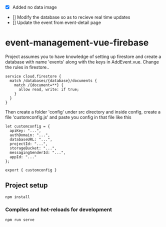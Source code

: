 - [x] Added no data image
- [] Modify the database so as to recieve real time updates
- [] Update the event from event-detail page

# event-management-vue-firebase

Project assumes you to have knowledge of setting up firestore and create a database with name 'events' along with the keys in AddEvent.vue.
Change the rules in firestore..
```
service cloud.firestore {
  match /databases/{database}/documents {
    match /{document=**} {
      allow read, write: if true;
    }
  }
}
```
Then create a folder 'config' under src directory and inside config, create a file 'customconfig.js' and paste you config in that file like this

```
let customconfig = {
  apiKey: "...",
  authDomain: "...",
  databaseURL: "...",
  projectId: "...",
  storageBucket: "...",
  messagingSenderId: "...",
  appId: "..."
};

export { customconfig }
```


## Project setup
```
npm install
```

### Compiles and hot-reloads for development
```
npm run serve
```
